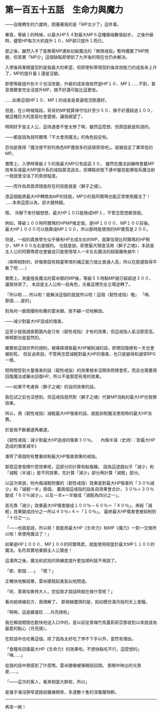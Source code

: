 # 第一百五十五話　生命力與魔力

――自覺轉生的六歲時，困擾著我的是「MP太少了」這件事。

畢竟，等級１的時候，以最大HP５４對最大MP６這種極端數值起步。
之後升級時，儘管HP每次大約提升１０，MP卻只提升１而已。

那之後，雖然入手了能無需MP連射初級魔法的「無限戒指」暫時擱置了MP問題，但其實「MP少」這個缺點即使到了九年後的現在也仍未解決。

入學後與某精靈契約是我最大的希望，但即使和蒂塔契約後其他能力的成長率上升了，MP的提升量１還是沒變。

即使等級提升到８０也沒改變，升級的成長值依然是HP１０、MP１……不對，甚至偶爾會完全沒提升MP，搞不好還可能比這更低。

……如果這個HP１０、MP１的成長是普遍情況那還好。

但是，在小時候階段，哥哥的MP就算保守估計至少５０，搞不好還超過１００，被這種巨大的差距社會震撼，讓我絕望了。

明明好歹是主人公，這待遇會不會太慘了啊，雖然這麼想，但原因我是知道的。

――都是因為我阿爾瑪「不太會用魔法」的角色設定啦。

恐怕是覺得「魔法使不好的角色MP還很多的話很奇怪吧」，就被設定了異常低的MP。

實際上，入學時等級２５的我最大MP只有區區３０。
雖然在魔法訓練時會戴MP效率系或最大MP提升系的戒指蒙混過去，但裸裝狀態下連中盤技能爆發系魔法射一發就會沒油了的貧弱程度。

――而作為其救濟措施存在的技能就是〈獅子之魂〉。

憑這個能將最大HP轉換為MP的技能，MP少的我阿爾瑪也能正常使用魔法了！
……本來這麼以為，卻大錯特錯。

嗯。
冷靜下來仔細想想，最大HP１０只能換成MP１，不管怎麼想都很弱。

例如，等級１００時阿爾瑪的HPMP推定值，是HP１０００、MP１００前後。
最大HP１０００可以換算成MP１００，所以那時能使用的MP實質是２００。

但是，一般的貴族學生似乎擁有HP五成左右的MP，就算估得比阿爾瑪的HP稍少，MP４００左右是穩的。
也就是說，即使最大限度活用〈獅子之魂》，本該是主人公的阿爾瑪君也會變成只能使用常人一半左右魔法的超廢雜魚蝸牛！

（嘛啊相對的，好像靠固有精靈蒂塔的補正能力值比普通人高，所以在那邊取得平衡了吧……）

實際上，測量擅長魔法的雷米娜的MP後，等級５５時點MP就已經超過３００，讓我快哭了。
本該是主人公和一般角色，光看這裡完全立場逆轉了。

「所以啦……所以啦！能解決這個的就是所以啦！這個〈韌性戒指〉喔」
「咦、那個……是的」

對為何一臉困擾附和著的雷米娜，我不顧一切地解說。

――減少對最大HP造成的傷害。

這至少就我調查範圍內是只有〈韌性戒指〉才有的效果，但這戒指人氣沒那麼高。
嘛啊那也是當然的。

確實依這個世界的規則，被痛揍導致最大HP被削減的話，即使回復總有一天也會被削死。
但反過來說，不管再怎麼減輕對最大HP的傷害，也只是變得和通常RPG一樣。

短時間受到大量傷害的話〈韌性戒指〉的效果根本沒關係照樣會死，而且也需要用回復魔法或藥水回復HP，所以不是那麼有用的效果。

――如果不考慮與〈獅子之魂〉的協同效果的話。

我在試之前也沒想到，但這戒指竟然對〈獅子之魂〉代替MP消耗的最大HP也發揮效果。

所以，用〈韌性戒指〉減輕最大HP傷害的話，就能抑制魔法使用時的最大HP消費。

於是我不斷嚴選再嚴選，

《韌性戒指：減少對最大HP造成的傷害３０％。
　內傷半減（史詩）：對最大HP造成的傷害減半》

湊齊了兩個附有雙重抑制最大HP傷害效果的戒指。

那麼這會發揮什麼效果呢，這部分的計算有點複雜。
因為這遊戲似乎「減少」和「減輕（半減）」是不同效果，先計算「減少」部分再計算「減輕」部分。

以這次來說，附內傷減輕附魔的〈韌性戒指〉效果是對最大HP傷害的「３０％減少」和「減輕一半」兩個。
戴兩個這戒指的話各自效果會合計，３０％＋３０％變成「６０％減少」，以及一半×一半變成「減輕為四分之一」。

首先靠「減少」效果最大HP傷害變成１００％－６０％＝「４０％」，再經「減輕」效果變成四分之一所以４０％÷４＝「１０％」。
最終最大HP傷害會被抑制到「十分之一」。

「――也就是說，所以啦！我能用最大HP《生命力》和MP《魔力》一對一交換所以啦！來使用魔法了！」

如果是HP１０００、MP１００的阿爾瑪君，就能使用相當於最大MP１１００的魔法，名符其實地重歸主人公寶座！

這湊齊之後，魔法和武技的熟練度提升更加順利就不用說了。

「那、那個……」
「嗯？」

正暢快地解說著，雷米娜鼓起勇氣似地問道。

「呃、萊奧哈魯特大人，您從剛才說話時就在做什麼呢？」

看向她視線前方，我理解了。
那視線盡頭的是，宛如模仿滿月般的天上食糧。

「啊啊，這是雞蛋旺……月亮燒啦」

我在解說期間也勤快地送入口中的，是以前從青梅竹馬露莉莉亞那收到以來就成為最愛的點心〈月亮燒〉。

在對話中也吃著這個，除了因為太好吃了停不下手以外，當然有理由。

「食糧有回復最大HP《生命力》的效果啦。不想快點吃不行，這麼想的」
「咦……」

從我的話中預感到了什麼嗎，雷米娜像被彈開般回頭。
那眼中映出的光景是……。

「――這次的客人，看來相當大群呢，所以」

是幾乎淹沒狹窄道路般擴展開來，多達數十隻的深層魔物群。

---

再來一碗！